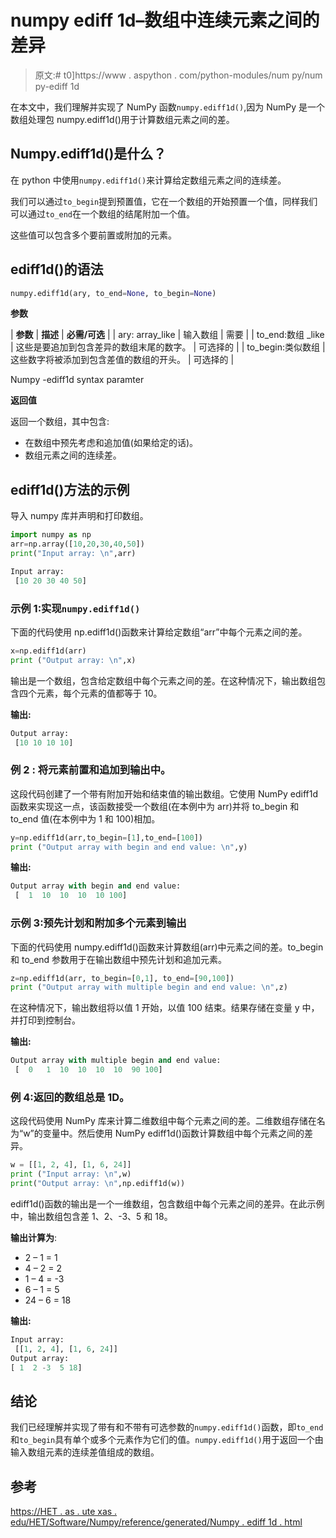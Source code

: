 # numpy ediff 1d–数组中连续元素之间的差异

> 原文:# t0]https://www . aspython . com/python-modules/num py/num py-ediff 1d

在本文中，我们理解并实现了 NumPy 函数`numpy.ediff1d()`,因为 NumPy 是一个数组处理包 numpy.ediff1d()用于计算数组元素之间的差。

## Numpy.ediff1d()是什么？

在 python 中使用`numpy.ediff1d()`来计算给定数组元素之间的连续差。

我们可以通过`to_begin`提到预置值，它在一个数组的开始预置一个值，同样我们可以通过`to_end`在一个数组的结尾附加一个值。

这些值可以包含多个要前置或附加的元素。

## ediff1d()的语法

```py
numpy.ediff1d(ary, to_end=None, to_begin=None)

```

**参数**

| **参数** | **描述** | **必需/可选** |
| ary: array_like | 输入数组 | 需要 |
| to_end:数组 _like | 这些是要追加到包含差异的数组末尾的数字。 | 可选择的 |
| to_begin:类似数组 | 这些数字将被添加到包含差值的数组的开头。 | 可选择的 |

Numpy -ediff1d syntax paramter

**返回值**

返回一个数组，其中包含:

*   在数组中预先考虑和追加值(如果给定的话)。
*   数组元素之间的连续差。

## ediff1d()方法的示例

导入 numpy 库并声明和打印数组。

```py
import numpy as np
arr=np.array([10,20,30,40,50])
print("Input array: \n",arr)

```

```py
Input array:
 [10 20 30 40 50]

```

### 示例 1:实现`numpy.ediff1d()`

下面的代码使用 np.ediff1d()函数来计算给定数组“arr”中每个元素之间的差。

```py
x=np.ediff1d(arr)
print ("Output array: \n",x)

```

输出是一个数组，包含给定数组中每个元素之间的差。在这种情况下，输出数组包含四个元素，每个元素的值都等于 10。

**输出:**

```py
Output array:
 [10 10 10 10]

```

### 例 2 **:** 将元素前置和追加到输出中。

这段代码创建了一个带有附加开始和结束值的输出数组。它使用 NumPy ediff1d 函数来实现这一点，该函数接受一个数组(在本例中为 arr)并将 to_begin 和 to_end 值(在本例中为 1 和 100)相加。

```py
y=np.ediff1d(arr,to_begin=[1],to_end=[100])
print ("Output array with begin and end value: \n",y)

```

**输出:**

```py
Output array with begin and end value:
 [  1  10  10  10  10 100]

```

### 示例 3:预先计划和附加多个元素到输出

下面的代码使用 numpy.ediff1d()函数来计算数组(arr)中元素之间的差。to_begin 和 to_end 参数用于在输出数组中预先计划和追加元素。

```py
z=np.ediff1d(arr, to_begin=[0,1], to_end=[90,100])
print ("Output array with multiple begin and end value: \n",z)

```

在这种情况下，输出数组将以值 1 开始，以值 100 结束。结果存储在变量 y 中，并打印到控制台。

**输出:**

```py
Output array with multiple begin and end value:
 [  0   1  10  10  10  10  90 100]

```

### 例 4:返回的数组总是 1D。

这段代码使用 NumPy 库来计算二维数组中每个元素之间的差。二维数组存储在名为“w”的变量中。然后使用 NumPy ediff1d()函数计算数组中每个元素之间的差异。

```py
w = [[1, 2, 4], [1, 6, 24]]
print ("Input array: \n",w)
print("Output array: \n",np.ediff1d(w))

```

ediff1d()函数的输出是一个一维数组，包含数组中每个元素之间的差异。在此示例中，输出数组包含差 1、2、-3、5 和 18。

**输出计算为**:

*   2 – 1 = 1
*   4 – 2 = 2
*   1 – 4 = -3
*   6 – 1 = 5
*   24 – 6 = 18

**输出:**

```py
Input array:
 [[1, 2, 4], [1, 6, 24]]
Output array:
[ 1  2 -3  5 18]

```

## 结论

我们已经理解并实现了带有和不带有可选参数的`numpy.ediff1d()`函数，即`to_end`和`to_begin`具有单个或多个元素作为它们的值。`numpy.ediff1d()`用于返回一个由输入数组元素的连续差值组成的数组。

## 参考

[https://HET . as . ute xas . edu/HET/Software/Numpy/reference/generated/Numpy . ediff 1d . html](https://het.as.utexas.edu/HET/Software/Numpy/reference/generated/numpy.ediff1d.html)